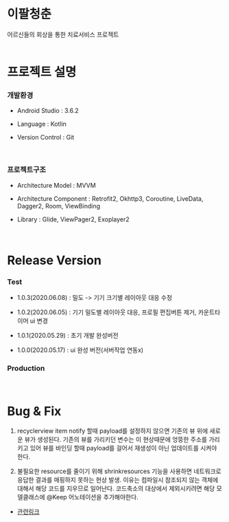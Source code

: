 # 이팔청춘

 어르신들의 회상을 통한 치료서비스 프로젝트
 <br/> <br/>


# 프로젝트 설명

### 개발환경

   - Android Studio : 3.6.2
   
   - Language : Kotlin
   
   - Version Control : Git
 <br/>  
   
   
### 프로젝트구조

 - Architecture Model : MVVM
 
 - Architecture Component : Retrofit2, Okhttp3, Coroutine, LiveData, Dagger2, Room, ViewBinding
 
 - Library : Glide, ViewPager2, Exoplayer2
  <br/>
 
 
 # Release Version
 
  ### Test
   - 1.0.3(2020.06.08) : 밀도 ->  기기 크기별 레이아웃 대응 수정
   
   - 1.0.2(2020.06.05) : 기기 밀도별 레이아웃 대응, 프로필 편집버튼 제거, 카운트타이머 ui 변경
   
   - 1.0.1(2020.05.29) : 초기 개발 완성버전
   
   - 1.0.0(2020.05.17) : ui 완성 버전(서버작업 연동x)
   
  
  ### Production
 <br/>
  
  # Bug & Fix
   1. recyclerview item notify 할때 payload를 설정하지 않으면 기존의 뷰 위에 새로운 뷰가 생성된다. 기존의 뷰를 가리키던 변수는 이 현상때문에 엉뚱한 주소를 가리키고 있어 뷰를 바인딩 할때 payload를 걸어서 재생성이 아닌 업데이트를 시켜야 한다.
   
   2. 불필요한 resource를 줄이기 위해 shrinkresources 기능을 사용하면 네트워크로 응답한 결과를 매핑하지 못하는 현상 발생. 이유는 컴파일시 참조되지 않는 객체에 대해서 해당 코드를 지우므로 일어난다. 코드축소의 대상에서 제외시키려면 해당 모델클래스에 @Keep 어노테이션을 추가해야한다. 
   - [관련링크](https://stackoverflow.com/questions/60314747/minifyenabled-true-and-shrinkresources-true-in-release-build-retrofit-apis-are)
